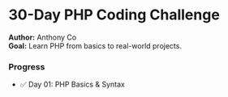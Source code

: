 # 30-Day PHP Coding Challenge

**Author:** Anthony Co  
**Goal:** Learn PHP from basics to real-world projects.

### Progress
- ✅ Day 01: PHP Basics & Syntax  

